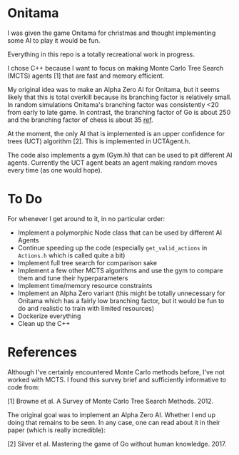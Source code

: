 # Onitama

I was given the game Onitama for christmas and thought implementing some AI to play it would be fun.  

Everything in this repo is a totally recreational work in progress. 

I chose C++ because I want to focus on making Monte Carlo Tree Search (MCTS) agents [1] that are fast and memory efficient.

My original idea was to make an Alpha Zero AI for Onitama, but it seems likely that this is total overkill because its branching factor is relatively small. In random simulations Onitama's branching factor was consistently <20 from early to late game. In contrast, the branching factor of Go is about 250 and the branching factor of chess is about 35 [ref](https://en.wikipedia.org/wiki/Branching_factor).

At the moment, the only AI that is implemented is an upper confidence for trees (UCT) algorithm [2]. This is implemented in UCTAgent.h. 

The code also implements a gym (Gym.h) that can be used to pit different AI agents. Currently the UCT agent beats an agent making random moves every time (as one would hope).

# To Do

For whenever I get around to it, in no particular order:

- Implement a polymorphic Node class that can be used by different AI Agents
- Continue speeding up the code (especially `get_valid_actions` in `Actions.h` which is called quite a bit)
- Implement full tree search for comparison sake
- Implement a few other MCTS algorithms and use the gym to compare them and tune their hyperparameters
- Implement time/memory resource constraints
- Implement an Alpha Zero variant (this might be totally unnecessary for Onitama which has a fairly low branching factor, but it would be fun to do and realistic to train with limited resources)
- Dockerize everything
- Clean up the C++

# References

Although I've certainly encountered Monte Carlo methods before, I've not worked with MCTS. I found this survey brief and sufficiently informative to code from:

[1] Browne et al. A Survey of Monte Carlo Tree Search Methods. 2012.

The original goal was to implement an Alpha Zero AI. Whether I end up doing that remains to be seen. In any case, one can read about it in their paper (which is really incredible):

[2] Silver et al. Mastering the game of Go without human knowledge. 2017.
